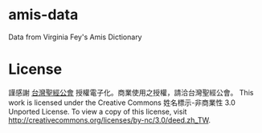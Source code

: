 amis-data
=========

Data from Virginia Fey's Amis Dictionary



License
=======
謹感謝 [台灣聖經公會](http://www.biblesociety-tw.org/) 授權電子化。商業使用之授權，請洽台灣聖經公會。
This work is licensed under the Creative Commons 姓名標示-非商業性 3.0 Unported License. To view a copy of this license, visit http://creativecommons.org/licenses/by-nc/3.0/deed.zh_TW.
